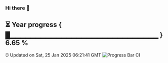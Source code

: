 ### Hi there 👋
⏳ Year progress { █▁▁▁▁▁▁▁▁▁▁▁▁▁▁▁▁▁▁▁▁▁▁▁▁▁▁▁▁▁ } 6.65 %
---
⏰ Updated on Sat, 25 Jan 2025 06:21:41 GMT
![Progress Bar CI](https://github.com/liununu/liununu/workflows/Progress%20Bar%20CI/badge.svg)
